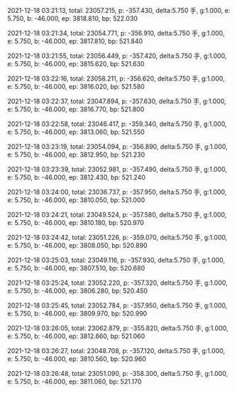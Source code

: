 2021-12-18 03:21:13, total: 23057.215, p: -357.430, delta:5.750 手, g:1.000, e: 5.750, b: -46.000, ep: 3818.810, bp: 522.030

2021-12-18 03:21:34, total: 23054.771, p: -356.910, delta:5.750 手, g:1.000, e: 5.750, b: -46.000, ep: 3817.810, bp: 521.840

2021-12-18 03:21:55, total: 23056.449, p: -357.420, delta:5.750 手, g:1.000, e: 5.750, b: -46.000, ep: 3815.620, bp: 521.630

2021-12-18 03:22:16, total: 23058.211, p: -356.620, delta:5.750 手, g:1.000, e: 5.750, b: -46.000, ep: 3816.020, bp: 521.580

2021-12-18 03:22:37, total: 23047.894, p: -357.630, delta:5.750 手, g:1.000, e: 5.750, b: -46.000, ep: 3816.770, bp: 521.800

2021-12-18 03:22:58, total: 23046.417, p: -359.340, delta:5.750 手, g:1.000, e: 5.750, b: -46.000, ep: 3813.060, bp: 521.550

2021-12-18 03:23:19, total: 23054.094, p: -356.890, delta:5.750 手, g:1.000, e: 5.750, b: -46.000, ep: 3812.950, bp: 521.230

2021-12-18 03:23:39, total: 23052.981, p: -357.490, delta:5.750 手, g:1.000, e: 5.750, b: -46.000, ep: 3812.430, bp: 521.240

2021-12-18 03:24:00, total: 23036.737, p: -357.950, delta:5.750 手, g:1.000, e: 5.750, b: -46.000, ep: 3810.050, bp: 521.000

2021-12-18 03:24:21, total: 23049.524, p: -357.580, delta:5.750 手, g:1.000, e: 5.750, b: -46.000, ep: 3810.180, bp: 520.970

2021-12-18 03:24:42, total: 23051.226, p: -359.070, delta:5.750 手, g:1.000, e: 5.750, b: -46.000, ep: 3808.050, bp: 520.890

2021-12-18 03:25:03, total: 23049.116, p: -357.930, delta:5.750 手, g:1.000, e: 5.750, b: -46.000, ep: 3807.510, bp: 520.680

2021-12-18 03:25:24, total: 23052.220, p: -357.320, delta:5.750 手, g:1.000, e: 5.750, b: -46.000, ep: 3806.280, bp: 520.450

2021-12-18 03:25:45, total: 23052.784, p: -357.950, delta:5.750 手, g:1.000, e: 5.750, b: -46.000, ep: 3809.970, bp: 520.990

2021-12-18 03:26:05, total: 23062.879, p: -355.820, delta:5.750 手, g:1.000, e: 5.750, b: -46.000, ep: 3812.660, bp: 521.060

2021-12-18 03:26:27, total: 23048.708, p: -357.120, delta:5.750 手, g:1.000, e: 5.750, b: -46.000, ep: 3810.560, bp: 520.960

2021-12-18 03:26:48, total: 23051.090, p: -358.300, delta:5.750 手, g:1.000, e: 5.750, b: -46.000, ep: 3811.060, bp: 521.170